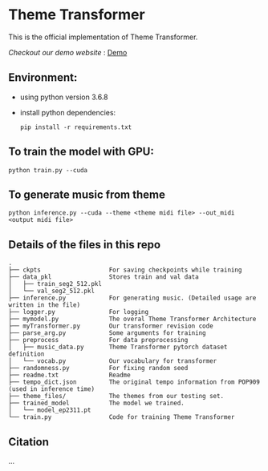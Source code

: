 # Theme Transformer

This is the official implementation of Theme Transformer.

*Checkout our demo website* : [Demo](https://atosystem.github.io/ThemeTransformer/)

## Environment: 
* using python version 3.6.8
* install python dependencies: 

    `pip install -r requirements.txt`

## To train the model with GPU:

`python train.py --cuda`

## To generate music from theme

`python inference.py --cuda --theme <theme midi file> --out_midi <output midi file>`


##  Details of the files in this repo
```
.
├── ckpts                   For saving checkpoints while training
├── data_pkl                Stores train and val data
│   ├── train_seg2_512.pkl
│   └── val_seg2_512.pkl
├── inference.py            For generating music. (Detailed usage are written in the file)
├── logger.py               For logging
├── mymodel.py              The overal Theme Transformer Architecture
├── myTransformer.py        Our transformer revision code 
├── parse_arg.py            Some arguments for training
├── preprocess              For data preprocessing  
│   ├── music_data.py       Theme Transformer pytorch dataset definition
│   └── vocab.py            Our vocabulary for transformer
├── randomness.py           For fixing random seed
├── readme.txt              Readme
├── tempo_dict.json         The original tempo information from POP909 (used in inference time)
├── theme_files/            The themes from our testing set.
├── trained_model           The model we trained.
│   └── model_ep2311.pt
└── train.py                Code for training Theme Transformer
```

## Citation
...
